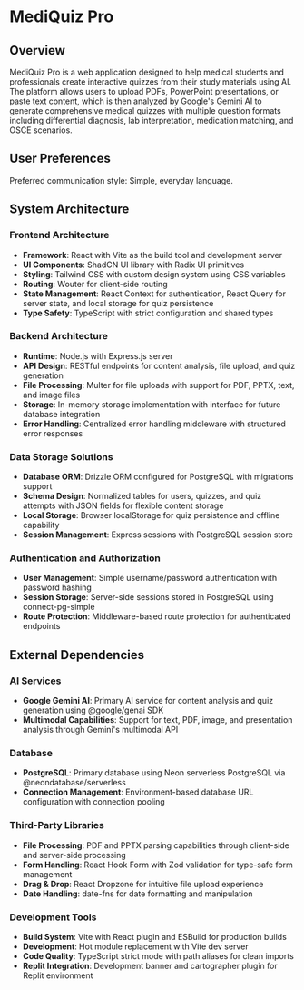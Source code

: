 # MediQuiz Pro

## Overview

MediQuiz Pro is a web application designed to help medical students and professionals create interactive quizzes from their study materials using AI. The platform allows users to upload PDFs, PowerPoint presentations, or paste text content, which is then analyzed by Google's Gemini AI to generate comprehensive medical quizzes with multiple question formats including differential diagnosis, lab interpretation, medication matching, and OSCE scenarios.

## User Preferences

Preferred communication style: Simple, everyday language.

## System Architecture

### Frontend Architecture
- **Framework**: React with Vite as the build tool and development server
- **UI Components**: ShadCN UI library with Radix UI primitives
- **Styling**: Tailwind CSS with custom design system using CSS variables
- **Routing**: Wouter for client-side routing
- **State Management**: React Context for authentication, React Query for server state, and local storage for quiz persistence
- **Type Safety**: TypeScript with strict configuration and shared types

### Backend Architecture
- **Runtime**: Node.js with Express.js server
- **API Design**: RESTful endpoints for content analysis, file upload, and quiz generation
- **File Processing**: Multer for file uploads with support for PDF, PPTX, text, and image files
- **Storage**: In-memory storage implementation with interface for future database integration
- **Error Handling**: Centralized error handling middleware with structured error responses

### Data Storage Solutions
- **Database ORM**: Drizzle ORM configured for PostgreSQL with migrations support
- **Schema Design**: Normalized tables for users, quizzes, and quiz attempts with JSON fields for flexible content storage
- **Local Storage**: Browser localStorage for quiz persistence and offline capability
- **Session Management**: Express sessions with PostgreSQL session store

### Authentication and Authorization
- **User Management**: Simple username/password authentication with password hashing
- **Session Storage**: Server-side sessions stored in PostgreSQL using connect-pg-simple
- **Route Protection**: Middleware-based route protection for authenticated endpoints

## External Dependencies

### AI Services
- **Google Gemini AI**: Primary AI service for content analysis and quiz generation using @google/genai SDK
- **Multimodal Capabilities**: Support for text, PDF, image, and presentation analysis through Gemini's multimodal API

### Database
- **PostgreSQL**: Primary database using Neon serverless PostgreSQL via @neondatabase/serverless
- **Connection Management**: Environment-based database URL configuration with connection pooling

### Third-Party Libraries
- **File Processing**: PDF and PPTX parsing capabilities through client-side and server-side processing
- **Form Handling**: React Hook Form with Zod validation for type-safe form management
- **Drag & Drop**: React Dropzone for intuitive file upload experience
- **Date Handling**: date-fns for date formatting and manipulation

### Development Tools
- **Build System**: Vite with React plugin and ESBuild for production builds
- **Development**: Hot module replacement with Vite dev server
- **Code Quality**: TypeScript strict mode with path aliases for clean imports
- **Replit Integration**: Development banner and cartographer plugin for Replit environment